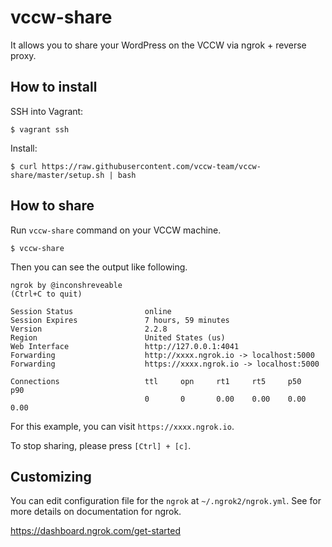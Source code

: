 # vccw-share

It allows you to share your WordPress on the VCCW via ngrok + reverse proxy.

## How to install

SSH into Vagrant:

```
$ vagrant ssh
```

Install:

```
$ curl https://raw.githubusercontent.com/vccw-team/vccw-share/master/setup.sh | bash
```

## How to share

Run `vccw-share` command on your VCCW machine.

```
$ vccw-share
```

Then you can see the output like following.

```
ngrok by @inconshreveable                                                 (Ctrl+C to quit)

Session Status                online                                                      
Session Expires               7 hours, 59 minutes                                         
Version                       2.2.8                                                       
Region                        United States (us)                                          
Web Interface                 http://127.0.0.1:4041                                       
Forwarding                    http://xxxx.ngrok.io -> localhost:5000                  
Forwarding                    https://xxxx.ngrok.io -> localhost:5000                 

Connections                   ttl     opn     rt1     rt5     p50     p90                 
                              0       0       0.00    0.00    0.00    0.00
```

For this example, you can visit `https://xxxx.ngrok.io`.

To stop sharing, please press `[Ctrl] + [c]`.

## Customizing

You can edit configuration file for the `ngrok` at `~/.ngrok2/ngrok.yml`.
See for more details on documentation for ngrok.

https://dashboard.ngrok.com/get-started
